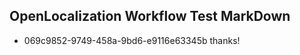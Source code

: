## OpenLocalization Workflow Test MarkDown
* 069c9852-9749-458a-9bd6-e9116e63345b thanks!

<!--HONumber=Jul16_HO2-->


